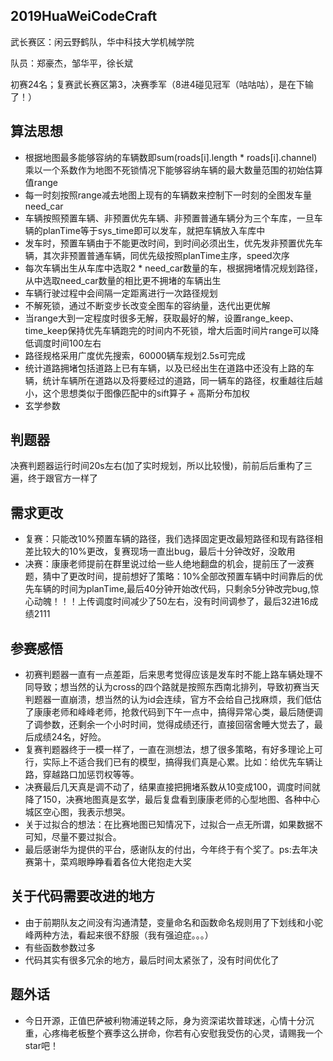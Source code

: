 ## 2019HuaWeiCodeCraft

武长赛区：闲云野鹤队，华中科技大学机械学院

队员：郑豪杰，邹华平，徐长斌

初赛24名；复赛武长赛区第3，决赛季军（8进4碰见冠军（咕咕咕），是在下输了！）

## 算法思想

* 根据地图最多能够容纳的车辆数即sum(roads[i].length * roads[i].channel)乘以一个系数作为地图不死锁情况下能够容纳车辆的最大数量范围的初始估算值range
* 每一时刻按照range减去地图上现有的车辆数来控制下一时刻的全图发车量need_car
* 车辆按照预置车辆、非预置优先车辆、非预置普通车辆分为三个车库，一旦车辆的planTime等于sys_time即可以发车，就把车辆放入车库中
* 发车时，预置车辆由于不能更改时间，到时间必须出生，优先发非预置优先车辆，其次非预置普通车辆，同优先级按照planTime主序，speed次序
* 每次车辆出生从车库中选取2 * need_car数量的车，根据拥堵情况规划路径，从中选取need_car数量的相比更不拥堵的车辆出生
* 车辆行驶过程中会间隔一定距离进行一次路径规划
* 不解死锁，通过不断变步长改变全图车的容纳量，迭代出更优解
* 当range大到一定程度时很多无解，获取最好的解，设置range_keep、time_keep保持优先车辆跑完的时间内不死锁，增大后面时间片range可以降低调度时间100左右
* 路径规格采用广度优先搜索，60000辆车规划2.5s可完成
* 统计道路拥堵包括道路上已有车辆，以及已经出生在道路中还没有上路的车辆，统计车辆所在道路以及将要经过的道路，同一辆车的路径，权重越往后越小，这个思想类似于图像匹配中的sift算子 + 高斯分布加权
* 玄学参数
 
## 判题器

决赛判题器运行时间20s左右(加了实时规划，所以比较慢)，前前后后重构了三遍，终于跟官方一样了

## 需求更改

* 复赛：只能改10%预置车辆的路径，我们选择固定更改最短路径和现有路径相差比较大的10%更改，复赛现场一直出bug，最后十分钟改好，没敢用
* 决赛：康康老师提前在群里说过给一些人绝地翻盘的机会，提前压了一波赛题，猜中了更改时间，提前想好了策略：10%全部改预置车辆中时间靠后的优先车辆的时间为planTime,最后40分钟开始改代码，只剩余5分钟改完bug,惊心动魄！！！上传调度时间减少了50左右，没有时间调参了，最后32进16成绩2111

## 参赛感悟

* 初赛判题器一直有一点差距，后来思考觉得应该是发车时不能上路车辆处理不同导致；想当然的认为cross的四个路就是按照东西南北排列，导致初赛当天判题器一直崩溃，想当然的认为id会连续，官方不会给自己找麻烦，我们低估了康康老师和峰峰老师，抢救代码到下午一点中，搞得异常心类，最后随便调了调参数，还剩余一个小时时间，觉得成绩还行，直接回宿舍睡大觉去了，最后成绩24名，好险。
* 复赛判题器终于一模一样了，一直在测想法，想了很多策略，有好多理论上可行，实际上不适合我们已有的模型，搞得我们真是心累。比如：给优先车辆让路，穿越路口加惩罚权等等。
* 决赛最后几天真是调不动了，结果直接把拥堵系数从10变成100，调度时间就降了150，决赛地图真是玄学，最后复盘看到康康老师的心型地图、各种中心城区空心图，我表示想哭。
* 关于过拟合的想法：在比赛地图已知情况下，过拟合一点无所谓，如果数据不可知，尽量不要过拟合。
* 最后感谢华为提供的平台，感谢队友的付出，今年终于有个奖了。ps:去年决赛第十，菜鸡眼睁睁看着各位大佬抱走大奖

## 关于代码需要改进的地方

* 由于前期队友之间没有沟通清楚，变量命名和函数命名规则用了下划线和小驼峰两种方法，看起来很不舒服（我有强迫症。。。）
* 有些函数参数过多
* 代码其实有很多冗余的地方，最后时间太紧张了，没有时间优化了

## 题外话

* 今日开源，正值巴萨被利物浦逆转之际，身为资深诺坎普球迷，心情十分沉重，心疼梅老板整个赛季这么拼命，你若有心安慰我受伤的心灵，请赐我一个star吧！


